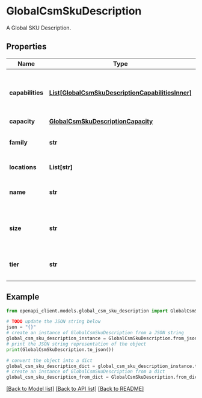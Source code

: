 # GlobalCsmSkuDescription

A Global SKU Description.

## Properties

Name | Type | Description | Notes
------------ | ------------- | ------------- | -------------
**capabilities** | [**List[GlobalCsmSkuDescriptionCapabilitiesInner]**](GlobalCsmSkuDescriptionCapabilitiesInner.md) | Capabilities of the SKU, e.g., is traffic manager enabled? | [optional] 
**capacity** | [**GlobalCsmSkuDescriptionCapacity**](GlobalCsmSkuDescriptionCapacity.md) |  | [optional] 
**family** | **str** | Family code of the resource SKU. | [optional] 
**locations** | **List[str]** | Locations of the SKU. | [optional] 
**name** | **str** | Name of the resource SKU. | [optional] 
**size** | **str** | Size specifier of the resource SKU. | [optional] 
**tier** | **str** | Service Tier of the resource SKU. | [optional] 

## Example

```python
from openapi_client.models.global_csm_sku_description import GlobalCsmSkuDescription

# TODO update the JSON string below
json = "{}"
# create an instance of GlobalCsmSkuDescription from a JSON string
global_csm_sku_description_instance = GlobalCsmSkuDescription.from_json(json)
# print the JSON string representation of the object
print(GlobalCsmSkuDescription.to_json())

# convert the object into a dict
global_csm_sku_description_dict = global_csm_sku_description_instance.to_dict()
# create an instance of GlobalCsmSkuDescription from a dict
global_csm_sku_description_from_dict = GlobalCsmSkuDescription.from_dict(global_csm_sku_description_dict)
```
[[Back to Model list]](../README.md#documentation-for-models) [[Back to API list]](../README.md#documentation-for-api-endpoints) [[Back to README]](../README.md)


